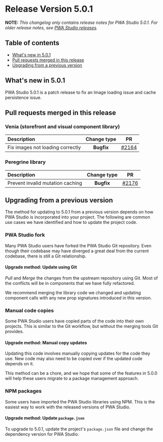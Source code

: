 # Release Version 5.0.1

**NOTE:**
_This changelog only contains release notes for PWA Studio 5.0.1._
_For older release notes, see [PWA Studio releases][]._

## Table of contents

-   [What's new in 5.0.1](#whats-new-in-501)
-   [Pull requests merged in this release](#pull-requests-merged-in-this-release)
-   [Upgrading from a previous version](#upgrading-from-a-previous-version)

## What's new in 5.0.1

PWA Studio 5.0.1 is a patch release to fix an Image loading issue and cache persistence issue.

## Pull requests merged in this release

### Venia (storefront and visual component library)

| Description                      | Change type |    PR     |
| :------------------------------- | :---------: | :-------: |
| Fix images not loading correctly | **Bugfix**  | [#2164][] |

### Peregrine library

| Description                      | Change type |    PR     |
| :------------------------------- | :---------: | :-------: |
| Prevent invalid mutation caching | **Bugfix**  | [#2176][] |

## Upgrading from a previous version

The method for updating to 5.0.1 from a previous version depends on how PWA Studio is incorporated into your project.
The following are common use cases we have identified and how to update the project code.

### PWA Studio fork

Many PWA Studio users have forked the PWA Studio Git repository.
Even though their codebase may have diverged a great deal from the current codebase, there is still a Git relationship.

#### Upgrade method: Update using Git

_Pull_ and _Merge_ the changes from the upstream repository using Git.
Most of the conflicts will be in components that we have fully refactored.

We recommend merging the library code we changed and updating component calls with any new prop signatures introduced in this version.

### Manual code copies

Some PWA Studio users have copied parts of the code into their own projects.
This is similar to the Git workflow, but without the merging tools Git provides.

#### Upgrade method: Manual copy updates

Updating this code involves manually copying updates for the code they use.
New code may also need to be copied over if the updated code depends on it.

This method can be a chore, and we hope that some of the features in 5.0.0 will help these users migrate to a package management approach.

### NPM packages

Some users have imported the PWA Studio libraries using NPM.
This is the easiest way to work with the released versions of PWA Studio.

#### Upgrade method: Update `package.json`

To upgrade to 5.0.1, update the project's `package.json` file and change the dependency version for PWA Studio.

[pwa studio releases]: https://github.com/magento/pwa-studio/releases
[client side caching topic]: https://pwastudio.io/technologies/basic-concepts/client-side-caching/
[`venia-upward.yml`]: https://github.com/magento/pwa-studio/blob/develop/packages/venia-concept/venia-upward.yml
[hello upward]: https://pwastudio.io/tutorials/hello-upward/simple-server/
[magento compatibility table]: https://pwastudio.io/technologies/magento-compatibility/
[react hooks]: https://reactjs.org/docs/hooks-intro.html

[#2164]: https://github.com/magento/pwa-studio/pull/2164
[#2176]: https://github.com/magento/pwa-studio/pull/2176
